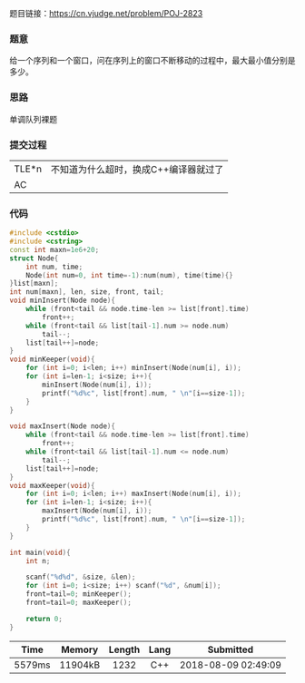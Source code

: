 题目链接：<https://cn.vjudge.net/problem/POJ-2823>

### 题意
给一个序列和一个窗口，问在序列上的窗口不断移动的过程中，最大最小值分别是多少。

### 思路
单调队列裸题

### 提交过程
|||
:-|:-
TLE*n|不知道为什么超时，换成C++编译器就过了
AC|

### 代码
```cpp
#include <cstdio>
#include <cstring>
const int maxn=1e6+20;
struct Node{
    int num, time;
    Node(int num=0, int time=-1):num(num), time(time){}
}list[maxn];
int num[maxn], len, size, front, tail;
void minInsert(Node node){
    while (front<tail && node.time-len >= list[front].time)
        front++;
    while (front<tail && list[tail-1].num >= node.num)
        tail--;
    list[tail++]=node;
}
void minKeeper(void){
    for (int i=0; i<len; i++) minInsert(Node(num[i], i));
    for (int i=len-1; i<size; i++){
        minInsert(Node(num[i], i));
        printf("%d%c", list[front].num, " \n"[i==size-1]);
    }
}

void maxInsert(Node node){
    while (front<tail && node.time-len >= list[front].time)
        front++;
    while (front<tail && list[tail-1].num <= node.num)
        tail--;
    list[tail++]=node;
}
void maxKeeper(void){
    for (int i=0; i<len; i++) maxInsert(Node(num[i], i));
    for (int i=len-1; i<size; i++){
        maxInsert(Node(num[i], i));
        printf("%d%c", list[front].num, " \n"[i==size-1]);
    }
}

int main(void){
    int n;

    scanf("%d%d", &size, &len);
    for (int i=0; i<size; i++) scanf("%d", &num[i]);
    front=tail=0; minKeeper();
    front=tail=0; maxKeeper();

    return 0;
}

```

Time|Memory|Length|Lang|Submitted
:-:|:-:|:-:|:-:|:-:
5579ms|11904kB|1232|C++|2018-08-09 02:49:09